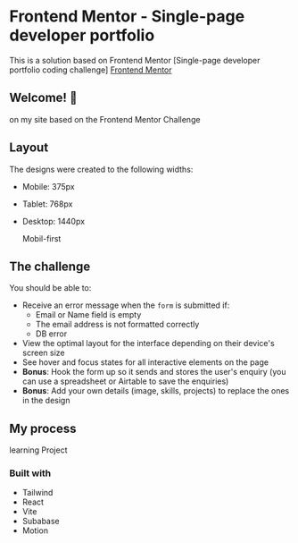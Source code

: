 # Frontend Mentor - Single-page developer portfolio

This is a solution based on Frontend Mentor [Single-page developer portfolio coding challenge] [Frontend Mentor](https://www.frontendmentor.io)

## Welcome! 👋

on my site based on the Frontend Mentor Challenge

## Layout

The designs were created to the following widths:

- Mobile: 375px
- Tablet: 768px
- Desktop: 1440px

  Mobil-first

## The challenge

You should be able to:

- Receive an error message when the `form` is submitted if:
  - Email or Name field is empty
  - The email address is not formatted correctly
  - DB error
- View the optimal layout for the interface depending on their device's screen size
- See hover and focus states for all interactive elements on the page
- **Bonus**: Hook the form up so it sends and stores the user's enquiry (you can use a spreadsheet or Airtable to save the enquiries)
- **Bonus**: Add your own details (image, skills, projects) to replace the ones in the design

## My process

learning Project

### Built with

- Tailwind
- React
- Vite
- Subabase
- Motion
